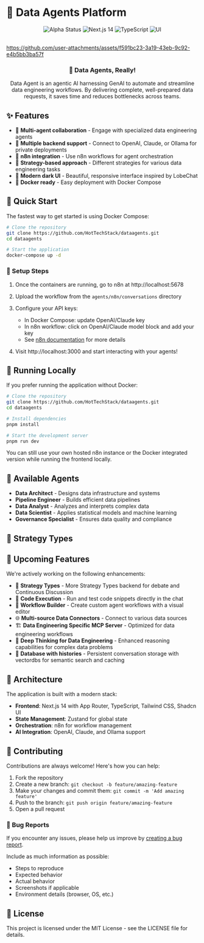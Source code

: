 # 🤖 Data Agents Platform

<div align="center">
  <img src="https://img.shields.io/badge/Status-Alpha-yellow" alt="Alpha Status" />
  <img src="https://img.shields.io/badge/Next.js-14-black" alt="Next.js 14" />
  <img src="https://img.shields.io/badge/TypeScript-✓-blue" alt="TypeScript" />
  <img src="https://img.shields.io/badge/UI-Shadcn%20+%20Tailwind-purple" alt="UI" />
</div>

<br />



https://github.com/user-attachments/assets/f591bc23-3a19-43eb-9c92-e4b5bb3ba57f




<div align="center">
  <h3>💬 Data Agents, Really!</h3>
  <p>Data Agent is an agentic AI harnessing GenAI to automate and streamline data engineering workflows.  
  By delivering complete, well-prepared data requests, it saves time and reduces bottlenecks across teams.</p>  
</div>

## ✨ Features

- 🤖 **Multi-agent collaboration** - Engage with specialized data engineering agents
- 🔄 **Multiple backend support** - Connect to OpenAI, Claude, or Ollama for private deployments
- 🔗 **n8n integration** - Use n8n workflows for agent orchestration
- 🎯 **Strategy-based approach** - Different strategies for various data engineering tasks
- 🌙 **Modern dark UI** - Beautiful, responsive interface inspired by LobeChat
- 🚀 **Docker ready** - Easy deployment with Docker Compose

## 🚀 Quick Start

The fastest way to get started is using Docker Compose:

```bash
# Clone the repository
git clone https://github.com/HotTechStack/dataagents.git
cd dataagents

# Start the application
docker-compose up -d
```

### 🔧 Setup Steps

1. Once the containers are running, go to n8n at http://localhost:5678
2. Upload the workflow from the `agents/n8n/conversations` directory
3. Configure your API keys:
   - In Docker Compose: update OpenAI/Claude key
   - In n8n workflow: click on OpenAI/Claude model block and add your key
   - See [n8n documentation](https://docs.n8n.io/integrations/builtin/credentials/openai/#using-api-key) for more details

4. Visit http://localhost:3000 and start interacting with your agents!

## 🧩 Running Locally

If you prefer running the application without Docker:

```bash
# Clone the repository
git clone https://github.com/HotTechStack/dataagents.git
cd dataagents

# Install dependencies
pnpm install

# Start the development server
pnpm run dev
```

You can still use your own hosted n8n instance or the Docker integrated version while running the frontend locally.

## 🧠 Available Agents

- **Data Architect** - Designs data infrastructure and systems
- **Pipeline Engineer** - Builds efficient data pipelines
- **Data Analyst** - Analyzes and interprets complex data
- **Data Scientist** - Applies statistical models and machine learning
- **Governance Specialist** - Ensures data quality and compliance

## 🎯 Strategy Types


## 🔮 Upcoming Features

We're actively working on the following enhancements:

- 🎯 **Strategy Types** - More Strategy Types backend for debate and Continuous Discussion
- 📝 **Code Execution** - Run and test code snippets directly in the chat
- 🔄 **Workflow Builder** - Create custom agent workflows with a visual editor
- 🌐 **Multi-source Data Connectors** - Connect to various data sources
- 🏗️ **Data Engineering Specific MCP Server** - Optimized for data engineering workflows
- 🧠 **Deep Thinking for Data Engineering** - Enhanced reasoning capabilities for complex data problems
- 💾 **Database with histories** - Persistent conversation storage with vectordbs for semantic search and caching


## 🧩 Architecture

The application is built with a modern stack:

- **Frontend**: Next.js 14 with App Router, TypeScript, Tailwind CSS, Shadcn UI
- **State Management**: Zustand for global state
- **Orchestration**: n8n for workflow management
- **AI Integration**: OpenAI, Claude, and Ollama support

## 🤝 Contributing

Contributions are always welcome! Here's how you can help:

1. Fork the repository
2. Create a new branch: `git checkout -b feature/amazing-feature`
3. Make your changes and commit them: `git commit -m 'Add amazing feature'`
4. Push to the branch: `git push origin feature/amazing-feature`
5. Open a pull request

### 🐛 Bug Reports

If you encounter any issues, please help us improve by [creating a bug report](https://github.com/HotTechStack/dataagents/issues/new?template=bug_report.md).

Include as much information as possible:
- Steps to reproduce
- Expected behavior
- Actual behavior
- Screenshots if applicable
- Environment details (browser, OS, etc.)

## 📜 License

This project is licensed under the MIT License - see the LICENSE file for details.